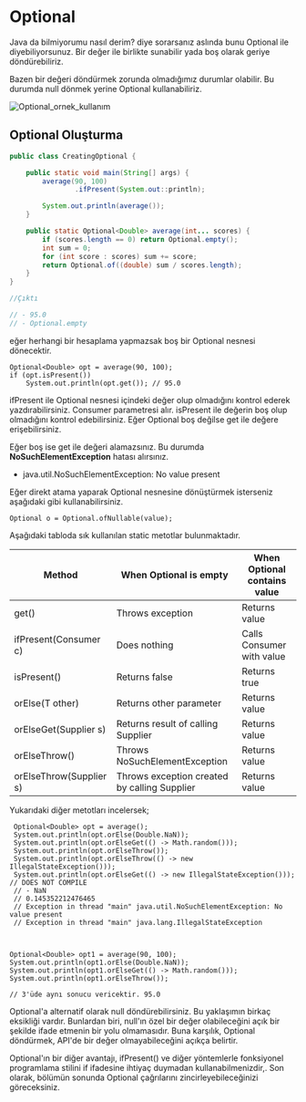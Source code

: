 # Optional

Java da bilmiyorumu nasıl derim? diye sorarsanız aslında bunu Optional ile diyebiliyorsunuz.
Bir değer ile birlikte sunabilir yada boş olarak geriye döndürebiliriz.

Bazen bir değeri döndürmek zorunda olmadığımız durumlar olabilir. Bu durumda null dönmek yerine Optional kullanabiliriz.

![Optional_ornek_kullanım](Screenshot_2025-02-06_at_11.24.41.png)

## Optional Oluşturma

```Java
public class CreatingOptional {

    public static void main(String[] args) {
        average(90, 100)
                .ifPresent(System.out::println);

        System.out.println(average());
    }

    public static Optional<Double> average(int... scores) {
        if (scores.length == 0) return Optional.empty();
        int sum = 0;
        for (int score : scores) sum += score;
        return Optional.of((double) sum / scores.length);
    }
}

//Çıktı 

// - 95.0
// - Optional.empty
```

eğer herhangi bir hesaplama yapmazsak boş bir Optional nesnesi dönecektir.

```
Optional<Double> opt = average(90, 100);
if (opt.isPresent())
    System.out.println(opt.get()); // 95.0
```

ifPresent ile Optional nesnesi içindeki değer olup olmadığını kontrol ederek yazdırabilirsiniz. Consumer parametresi
alır. isPresent ile değerin boş olup olmadığını kontrol edebilirsiniz. Eğer Optional boş değilse get ile değere
erişebilirsiniz.

Eğer boş ise get ile değeri alamazsınız. Bu durumda **NoSuchElementException** hatası alırsınız.

- java.util.NoSuchElementException: No value present

Eğer direkt atama yaparak Optional nesnesine dönüştürmek isterseniz aşağıdaki gibi kullanabilirsiniz.

```
Optional o = Optional.ofNullable(value);
```

Aşağıdaki tabloda sık kullanılan static metotlar bulunmaktadır.

| Method                  | When Optional is empty                       | When Optional contains value |
|-------------------------|----------------------------------------------|------------------------------|
| get()                   | Throws exception                             | Returns value                |
| ifPresent(Consumer c)   | Does nothing                                 | Calls Consumer with value    |
| isPresent()             | Returns false                                | Returns true                 |
| orElse(T other)         | Returns other parameter                      | Returns value                |
| orElseGet(Supplier s)   | Returns result of calling Supplier           | Returns value                |
| orElseThrow()           | Throws NoSuchElementException                | Returns value                |
| orElseThrow(Supplier s) | Throws exception created by calling Supplier | Returns value                |

Yukarıdaki diğer metotları incelersek;

```
 Optional<Double> opt = average();
 System.out.println(opt.orElse(Double.NaN));
 System.out.println(opt.orElseGet(() -> Math.random()));
 System.out.println(opt.orElseThrow());
 System.out.println(opt.orElseThrow(() -> new IllegalStateException()));
 System.out.println(opt.orElseGet(() -> new IllegalStateException())); // DOES NOT COMPILE
 // - NaN
 // 0.145352212476465
 // Exception in thread "main" java.util.NoSuchElementException: No value present
 // Exception in thread "main" java.lang.IllegalStateException
 
 
 
Optional<Double> opt1 = average(90, 100);
System.out.println(opt1.orElse(Double.NaN));
System.out.println(opt1.orElseGet(() -> Math.random())); 
System.out.println(opt1.orElseThrow());

// 3'üde aynı sonucu vericektir. 95.0
```

Optional'a alternatif olarak null döndürebilirsiniz. Bu yaklaşımın birkaç eksikliği vardır. Bunlardan biri, null'ın özel
bir değer olabileceğini açık bir şekilde ifade etmenin bir yolu olmamasıdır. Buna karşılık, Optional döndürmek, API'de
bir değer olmayabileceğini açıkça belirtir.

Optional'ın bir diğer avantajı, ifPresent() ve diğer yöntemlerle fonksiyonel programlama stilini if ifadesine ihtiyaç
duymadan kullanabilmenizdir,. Son olarak, bölümün sonunda Optional çağrılarını zincirleyebileceğinizi göreceksiniz.